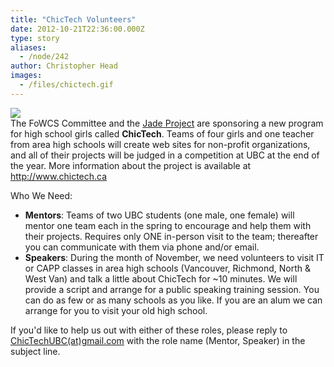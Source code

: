 ```yaml
---
title: "ChicTech Volunteers"
date: 2012-10-21T22:36:00.000Z
type: story
aliases:
  - /node/242
author: Christopher Head
images:
  - /files/chictech.gif
---
```


<div class="field field-name-body field-type-text-with-summary field-label-hidden"><div class="field-items"><div class="field-item even"><p><a href="http://www.chictech.ca"><img src="/files/chictech.gif"></a><br>
The FoWCS Committee and the <a href="http://www.jadeproject.ca/">Jade Project</a> are sponsoring a new program for high school girls called <b>ChicTech</b>. Teams of four girls and one teacher from area high schools will create web sites for non-profit organizations, and all of their projects will be judged in a competition at UBC at the end of the year. More information about the project is available at <a href="http://www.chictech.ca">http://www.chictech.ca</a></p>
<p>Who We Need:</p>
<ul>
<li><b>Mentors</b>: Teams of two UBC students (one male, one female) will mentor one team each in the spring to encourage and help them with their projects. Requires only ONE in-person visit to the team; thereafter you can communicate with them via phone and/or email.
</li><li><b>Speakers</b>: During the month of November, we need volunteers to visit IT or CAPP classes in area high schools (Vancouver, Richmond, North &amp; West Van) and talk a little about ChicTech for ~10 minutes. We will provide a script and arrange for a public speaking training session. You can do as few or as many schools as you like. If you are an alum we can arrange for you to visit your old high school.
</li></ul>
<p>If you&apos;d like to help us out with either of these roles, please reply to <a href="/cdn-cgi/l/email-protection#2c4f44454f58494f44594e4f6c4b414d4540024f4341">ChicTechUBC(at)gmail.com</a> with the role name (Mentor, Speaker) in the subject line.</p>
</div></div></div>    <footer>
          </footer>